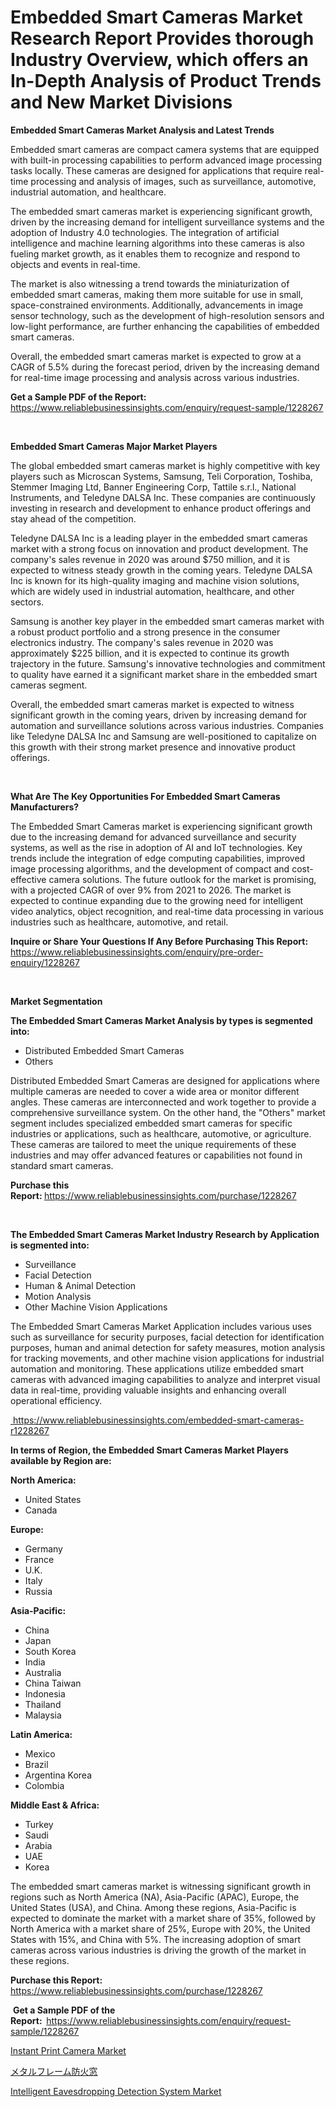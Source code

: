 <p><h1>Embedded Smart Cameras Market Research Report Provides thorough Industry Overview, which offers an In-Depth Analysis of Product Trends and New Market Divisions</h1></p><p><strong>Embedded Smart Cameras Market Analysis and Latest Trends</strong></p>
<p><p>Embedded smart cameras are compact camera systems that are equipped with built-in processing capabilities to perform advanced image processing tasks locally. These cameras are designed for applications that require real-time processing and analysis of images, such as surveillance, automotive, industrial automation, and healthcare.</p><p>The embedded smart cameras market is experiencing significant growth, driven by the increasing demand for intelligent surveillance systems and the adoption of Industry 4.0 technologies. The integration of artificial intelligence and machine learning algorithms into these cameras is also fueling market growth, as it enables them to recognize and respond to objects and events in real-time.</p><p>The market is also witnessing a trend towards the miniaturization of embedded smart cameras, making them more suitable for use in small, space-constrained environments. Additionally, advancements in image sensor technology, such as the development of high-resolution sensors and low-light performance, are further enhancing the capabilities of embedded smart cameras.</p><p>Overall, the embedded smart cameras market is expected to grow at a CAGR of 5.5% during the forecast period, driven by the increasing demand for real-time image processing and analysis across various industries.</p></p>
<p><strong>Get a Sample PDF of the Report:&nbsp;</strong> <a href="https://www.reliablebusinessinsights.com/enquiry/request-sample/1228267">https://www.reliablebusinessinsights.com/enquiry/request-sample/1228267</a></p>
<p>&nbsp;</p>
<p><strong>Embedded Smart Cameras Major Market Players</strong></p>
<p><p>The global embedded smart cameras market is highly competitive with key players such as Microscan Systems, Samsung, Teli Corporation, Toshiba, Stemmer Imaging Ltd, Banner Engineering Corp, Tattile s.r.l., National Instruments, and Teledyne DALSA Inc. These companies are continuously investing in research and development to enhance product offerings and stay ahead of the competition.</p><p>Teledyne DALSA Inc is a leading player in the embedded smart cameras market with a strong focus on innovation and product development. The company's sales revenue in 2020 was around $750 million, and it is expected to witness steady growth in the coming years. Teledyne DALSA Inc is known for its high-quality imaging and machine vision solutions, which are widely used in industrial automation, healthcare, and other sectors.</p><p>Samsung is another key player in the embedded smart cameras market with a robust product portfolio and a strong presence in the consumer electronics industry. The company's sales revenue in 2020 was approximately $225 billion, and it is expected to continue its growth trajectory in the future. Samsung's innovative technologies and commitment to quality have earned it a significant market share in the embedded smart cameras segment.</p><p>Overall, the embedded smart cameras market is expected to witness significant growth in the coming years, driven by increasing demand for automation and surveillance solutions across various industries. Companies like Teledyne DALSA Inc and Samsung are well-positioned to capitalize on this growth with their strong market presence and innovative product offerings.</p></p>
<p>&nbsp;</p>
<p><strong>What Are The Key Opportunities For Embedded Smart Cameras Manufacturers?</strong></p>
<p><p>The Embedded Smart Cameras market is experiencing significant growth due to the increasing demand for advanced surveillance and security systems, as well as the rise in adoption of AI and IoT technologies. Key trends include the integration of edge computing capabilities, improved image processing algorithms, and the development of compact and cost-effective camera solutions. The future outlook for the market is promising, with a projected CAGR of over 9% from 2021 to 2026. The market is expected to continue expanding due to the growing need for intelligent video analytics, object recognition, and real-time data processing in various industries such as healthcare, automotive, and retail.</p></p>
<p><strong>Inquire or Share Your Questions If Any Before Purchasing This Report:</strong> <a href="https://www.reliablebusinessinsights.com/enquiry/pre-order-enquiry/1228267">https://www.reliablebusinessinsights.com/enquiry/pre-order-enquiry/1228267</a></p>
<p>&nbsp;</p>
<p><strong>Market Segmentation</strong></p>
<p><strong>The Embedded Smart Cameras Market Analysis by types is segmented into:</strong></p>
<p><ul><li>Distributed Embedded Smart Cameras</li><li>Others</li></ul></p>
<p><p>Distributed Embedded Smart Cameras are designed for applications where multiple cameras are needed to cover a wide area or monitor different angles. These cameras are interconnected and work together to provide a comprehensive surveillance system. On the other hand, the "Others" market segment includes specialized embedded smart cameras for specific industries or applications, such as healthcare, automotive, or agriculture. These cameras are tailored to meet the unique requirements of these industries and may offer advanced features or capabilities not found in standard smart cameras.</p></p>
<p><strong>Purchase this Report:&nbsp;</strong><a href="https://www.reliablebusinessinsights.com/purchase/1228267">https://www.reliablebusinessinsights.com/purchase/1228267</a></p>
<p>&nbsp;</p>
<p><strong>The Embedded Smart Cameras Market Industry Research by Application is segmented into:</strong></p>
<p><ul><li>Surveillance</li><li>Facial Detection</li><li>Human & Animal Detection</li><li>Motion Analysis</li><li>Other Machine Vision Applications</li></ul></p>
<p><p>The Embedded Smart Cameras Market Application includes various uses such as surveillance for security purposes, facial detection for identification purposes, human and animal detection for safety measures, motion analysis for tracking movements, and other machine vision applications for industrial automation and monitoring. These applications utilize embedded smart cameras with advanced imaging capabilities to analyze and interpret visual data in real-time, providing valuable insights and enhancing overall operational efficiency.</p></p>
<p><a href="https://www.reliablebusinessinsights.com/embedded-smart-cameras-r1228267">&nbsp;https://www.reliablebusinessinsights.com/embedded-smart-cameras-r1228267</a></p>
<p><strong>In terms of Region, the Embedded Smart Cameras Market Players available by Region are:</strong></p>
<p>
    <p> <strong> North America: </strong>
        <ul>
            <li>United States</li>
            <li>Canada</li>
        </ul>
        </p> 
    <p> <strong> Europe: </strong>
        <ul>
            <li>Germany</li>
            <li>France</li>
            <li>U.K.</li>
            <li>Italy</li>
            <li>Russia</li>
        </ul>
        </p> 
    <p> <strong> Asia-Pacific: </strong>
        <ul>
            <li>China</li>
            <li>Japan</li>
            <li>South Korea</li>
            <li>India</li>
            <li>Australia</li>
            <li>China Taiwan</li>
            <li>Indonesia</li>
            <li>Thailand</li>
            <li>Malaysia</li>
        </ul>
        </p> 
    <p> <strong> Latin America: </strong>
        <ul>
            <li>Mexico</li>
            <li>Brazil</li>
            <li>Argentina Korea</li>
            <li>Colombia</li>
        </ul>
        </p> 
    <p> <strong> Middle East & Africa: </strong>
        <ul>
            <li>Turkey</li>
            <li>Saudi</li>
            <li>Arabia</li>
            <li>UAE</li>
            <li>Korea</li>
        </ul>
    </p>
    </p>
<p><p>The embedded smart cameras market is witnessing significant growth in regions such as North America (NA), Asia-Pacific (APAC), Europe, the United States (USA), and China. Among these regions, Asia-Pacific is expected to dominate the market with a market share of 35%, followed by North America with a market share of 25%, Europe with 20%, the United States with 15%, and China with 5%. The increasing adoption of smart cameras across various industries is driving the growth of the market in these regions.</p></p>
<p><strong>Purchase this Report: </strong><a href="https://www.reliablebusinessinsights.com/purchase/1228267">https://www.reliablebusinessinsights.com/purchase/1228267</a></p>
<p>&nbsp;<strong>Get a Sample PDF of the Report:&nbsp;&nbsp;</strong><a href="https://www.reliablebusinessinsights.com/enquiry/request-sample/1228267">https://www.reliablebusinessinsights.com/enquiry/request-sample/1228267</a></p>
<p><strong></strong></p>
<p><p><a href="https://github.com/pennyaldbrittonh658/Market-Research-Report-List-1/blob/main/instant-print-camera-market.md">Instant Print Camera Market</a></p><p><a href="https://github.com/SimeonBode1/Market-Research-Report-List-1/blob/main/1060502148409.md">メタルフレーム防火窓</a></p><p><a href="https://view.publitas.com/reportprime-1/intelligent-eavesdropping-detection-system-market-size-share-trends-analysis-report-by-end-use-industrial-government-commercial-others-by-raw-material-and-forecast-till-2031/">Intelligent Eavesdropping Detection System Market</a></p></p>